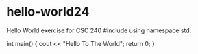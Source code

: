 # hello-world24
Hello World exercise for CSC 240
#include <iostream>
using namespace std:

int main()
{
cout << "Hello To The World";
return  0;
}
